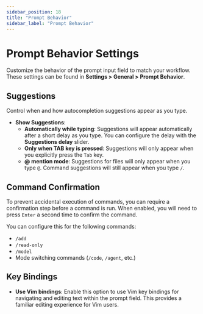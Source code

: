 ```yaml
---
sidebar_position: 18
title: "Prompt Behavior"
sidebar_label: "Prompt Behavior"
---
```


# Prompt Behavior Settings

Customize the behavior of the prompt input field to match your workflow. These settings can be found in **Settings > General > Prompt Behavior**.

## Suggestions

Control when and how autocompletion suggestions appear as you type.

- **Show Suggestions**:
    - **Automatically while typing**: Suggestions will appear automatically after a short delay as you type. You can configure the delay with the **Suggestions delay** slider.
    - **Only when TAB key is pressed**: Suggestions will only appear when you explicitly press the `Tab` key.
    - **@ mention mode**: Suggestions for files will only appear when you type `@`. Command suggestions will still appear when you type `/`.

## Command Confirmation

To prevent accidental execution of commands, you can require a confirmation step before a command is run. When enabled, you will need to press `Enter` a second time to confirm the command.

You can configure this for the following commands:
- `/add`
- `/read-only`
- `/model`
- Mode switching commands (`/code`, `/agent`, etc.)

## Key Bindings

- **Use Vim bindings**: Enable this option to use Vim key bindings for navigating and editing text within the prompt field. This provides a familiar editing experience for Vim users.
